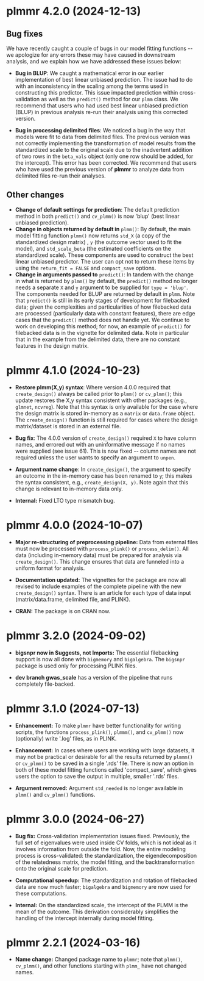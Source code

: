 # plmmr 4.2.0 (2024-12-13)

## Bug fixes

We have recently caught a couple of bugs in our model fitting functions -- we apologize for any errors these may have caused in downstream analysis, and we explain how we have addressed these issues below:

-   **Bug in BLUP**: We caught a mathematical error in our earlier implementation of best linear unbiased prediction. The issue had to do with an inconsistency in the scaling among the terms used in constructing this predictor. This issue impacted prediction within cross-validation as well as the `predict()` method for our `plmm` class. We recommend that users who had used best linear unbiased prediction (BLUP) in previous analysis re-run their analysis using this corrected version.

-   **Bug in processing delimited files**: We noticed a bug in the way that models were fit to data from delimited files. The previous version was not correctly implementing the transformation of model results from the standardized scale to the original scale due to the inadvertent addition of two rows in the `beta_vals` object (only one row should be added, for the intercept). This error has been corrected. We recommend that users who have used the previous version of **plmmr** to analyze data from delimited files re-run their analyses.

## Other changes

-   **Change of default settings for prediction**: The default prediction method in both `predict()` and `cv_plmm()` is now 'blup' (best linear unbiased prediction).
-   **Change in objects returned by default in** `plmm()`: By default, the main model fitting function `plmm()` now returns `std_X` (a copy of the standardized design matrix) , `y` (the outcome vector used to fit the model), and `std_scale_beta` (the estimated coefficients on the standardized scale). These components are used to construct the best linear unbiased predictor. The user can opt not to return these items by using the `return_fit = FALSE` and `compact_save` options.
-   **Change in arguments passed to** `predict()`: In tandem with the change in what is returned by `plmm()` by default, the `predict()` method no longer needs a separate `X` and `y` argument to be supplied for `type = 'blup'`. The components needed for BLUP are returned by default in `plmm`. Note that `predict()` is still in its early stages of development for filebacked data; given the complexities and particularities of how filebacked data are processed (particularly data with constant features), there are edge cases that the `predict()` method does not handle yet. We continue to work on developing this method; for now, an example of `predict()` for filebacked data is in the vignette for delimited data. Note in particular that in the example from the delimited data, there are no constant features in the design matrix.

# plmmr 4.1.0 (2024-10-23)

-   **Restore plmm(X,y) syntax**: Where version 4.0.0 required that `create_design()` always be called prior to `plmm()` or `cv_plmm()`; this update restores the X,y syntax consistent with other packages (e.g., `glmnet`, `ncvreg`). Note that this syntax is only available for the case where the design matrix is stored in-memory as a `matrix` or `data.frame` object. The `create_design()` function is still required for cases where the design matrix/dataset is stored in an external file.

-   **Bug fix**: The 4.0.0 version of `create_design()` required `X` to have column names, and errored out with an uninformative message if no names were supplied (see issue 61). This is now fixed -- column names are not required unless the user wants to specify an argument to `unpen`.

-   **Argument name change**: In `create_design()`, the argument to specify an outcome in the in-memory case has been renamed to `y`; this makes the syntax consistent, e.g., `create_design(X, y)`. Note again that this change is relevant to in-memory data only.

-   **Internal:** Fixed LTO type mismatch bug.

# plmmr 4.0.0 (2024-10-07)

-   **Major re-structuring of preprocessing pipeline:** Data from external files must now be processed with `process_plink()` or `process_delim()`. All data (including in-memory data) must be prepared for analysis via `create_design()`. This change ensures that data are funneled into a uniform format for analysis.

-   **Documentation updated:** The vignettes for the package are now all revised to include examples of the complete pipeline with the new `create_design()` syntax. There is an article for each type of data input (matrix/data.frame, delimited file, and PLINK).

-   **CRAN:** The package is on CRAN now.

# plmmr 3.2.0 (2024-09-02)

-   **bigsnpr now in Suggests, not Imports:** The essential filebacking support is now all done with `bigmemory` and `bigalgebra`. The `bigsnpr` package is used only for processing PLINK files.

-   **dev branch gwas_scale** has a version of the pipeline that runs completely file-backed.

# plmmr 3.1.0 (2024-07-13)

-   **Enhancement:** To make `plmmr` have better functionality for writing scripts, the functions `process_plink()`, `plmmm()`, and `cv_plmm()` now (optionally) write '.log' files, as in PLINK.

-   **Enhancement:** In cases where users are working with large datasets, it may not be practical or desirable for all the results returned by `plmmm()` or `cv_plmm()` to be saved in a single '.rds' file. There is now an option in both of these model fitting functions called 'compact_save', which gives users the option to save the output in multiple, smaller '.rds' files.

-   **Argument removed:** Argument `std_needed` is no longer available in `plmm()` and `cv_plmm()` functions.

# plmmr 3.0.0 (2024-06-27)

-   **Bug fix:** Cross-validation implementation issues fixed. Previously, the full set of eigenvalues were used inside CV folds, which is not ideal as it involves information from outside the fold. Now, the entire modeling process is cross-validated: the standardization, the eigendecomposition of the relatedness matrix, the model fitting, and the backtransformation onto the original scale for prediction.

-   **Computational speedup:** The standardization and rotation of filebacked data are now much faster; `bigalgebra` and `bigmemory` are now used for these computations.

-   **Internal:** On the standardized scale, the intercept of the PLMM is the mean of the outcome. This derivation considerably simplifies the handling of the intercept internally during model fitting.

# plmmr 2.2.1 (2024-03-16)

-   **Name change:** Changed package name to `plmmr`; note that `plmm()`, `cv_plmm()`, and other functions starting with `plmm_` have not changed names.
